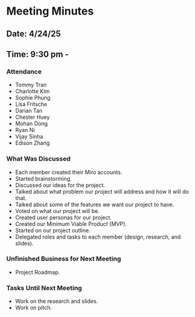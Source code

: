 # Meeting Minutes
## Date: 4/24/25
## Time: 9:30 pm - 
### Attendance
- Tommy Tran
- Charlotte Kim
- Sophie Phung
- Lisa Fritsche
- Darian Tan
- Chester Huey
- Mohan Dong
- Ryan Ni
- Vijay Sinha
- Edison Zhang
  
### What Was Discussed
- Each member created their Miro accounts.
- Started brainstorming.
- Discussed our ideas for the project.
- Talked about what problem our project will address and how it will do that.
- Talked about some of the features we want our project to have.
- Voted on what our project will be.
- Created user personas for our project.
- Created our Minimum Viable Product (MVP).
- Started on our project outline.
- Delegated roles and tasks to each member (design, research, and slides).

### Unfinished Business for Next Meeting
- Project Roadmap.

### Tasks Until Next Meeting
- Work on the research and slides.
- Work on pitch.
  
